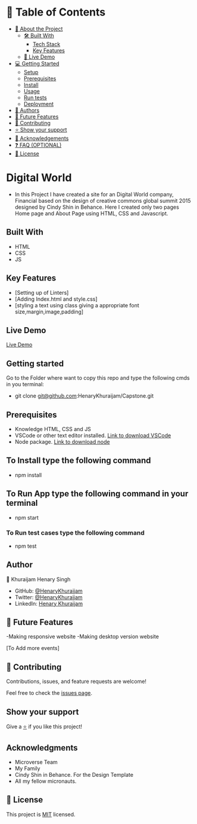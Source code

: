 <!-- TABLE OF CONTENTS -->

# 📗 Table of Contents

- [📖 About the Project](#about-project)
  - [🛠 Built With](#built-with)
    - [Tech Stack](#tech-stack)
    - [Key Features](#key-features)
  - [🚀 Live Demo](#live-demo)
- [💻 Getting Started](#getting-started)
  - [Setup](#setup)
  - [Prerequisites](#prerequisites)
  - [Install](#install)
  - [Usage](#usage)
  - [Run tests](#run-tests)
  - [Deployment](#triangular_flag_on_post-deployment)
- [👥 Authors](#authors)
- [🔭 Future Features](#future-features)
- [🤝 Contributing](#contributing)
- [⭐️ Show your support](#support)
- [🙏 Acknowledgements](#acknowledgements)
- [❓ FAQ (OPTIONAL)](#faq)
- [📝 License](#license)

# Digital World 
- In this Project I have created a site for an Digital World company, Financial based on the design of creative commons global summit 2015 designed by Cindy Shin in Behance. Here I created only two pages Home page and About Page using HTML, CSS and Javascript.

## Built With

- HTML
- CSS
- JS

## Key Features
- [Setting up of Linters]
- [Adding Index.html and style.css]
- [styling a text using class giving a appropriate font size,margin,image,padding]

## Live Demo

[Live Demo](https://henarykhuraijam.github.io/Capstone/)

## Getting started

Go to the Folder where want to copy this repo and type the following cmds in you terminal:

- git clone git@github.com:HenaryKhuraijam/Capstone.git

## Prerequisites

- Knowledge HTML, CSS and JS
- VSCode or other text editor installed. [Link to download VSCode](https://code.visualstudio.com/download)
- Node package. [Link to download node](https://nodejs.org/en/download/)

## To Install type the following command

- npm install

## To Run App type the following command in your terminal

  - npm start

### To Run test cases type the following command

  - npm test

## Author

👤 Khuraijam Henary Singh

- GitHub: [@HenaryKhuraijam](https://github.com/HenaryKhuraijam)
- Twitter: [@HenaryKhuraijam](https://twitter.com/HenaryKhuraijam)
- LinkedIn: [Henary Khuraijam](https://www.linkedin.com/in/henary-khuraijam)

## 🔭 Future Features <a name="future-features"></a>
   -Making responsive website
   -Making desktop version website

 [To Add more events]

## 🤝 Contributing

Contributions, issues, and feature requests are welcome!

Feel free to check the [issues page](../../issues).

## Show your support

Give a [⭐️](../../stargazers) if you like this project!


## Acknowledgments
- Microverse Team
- My Family
- Cindy Shin in Behance. For the Design Template
- All my fellow micronauts.

## 📝 License
This project is [MIT](LICENSE) licensed.
